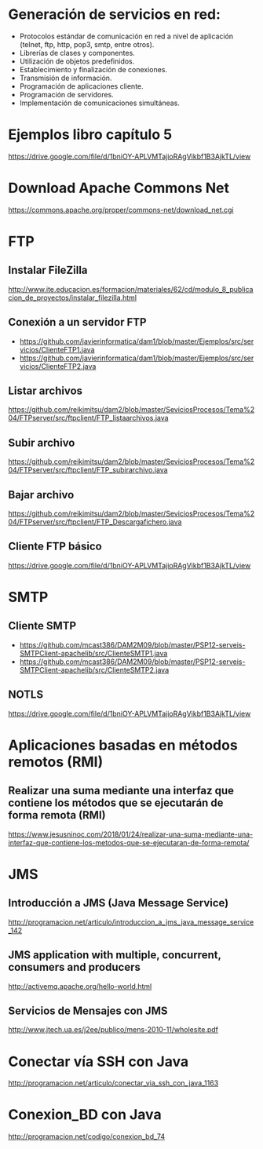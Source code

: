 # Generación de servicios en red:
 -	Protocolos estándar de comunicación en red a nivel de aplicación (telnet, ftp, http, pop3, smtp, entre otros).
 -	Librerías de clases y componentes.
 -	Utilización de objetos predefinidos.
 -	Establecimiento y finalización de conexiones.
 -	Transmisión de información.
 -	Programación de aplicaciones cliente.
 - Programación de servidores.
 -	Implementación de comunicaciones simultáneas.

# Ejemplos libro capítulo 5
https://drive.google.com/file/d/1bniOY-APLVMTajioRAgVikbf1B3AjkTL/view

# Download Apache Commons Net
https://commons.apache.org/proper/commons-net/download_net.cgi

# FTP
## Instalar FileZilla
http://www.ite.educacion.es/formacion/materiales/62/cd/modulo_8_publicacion_de_proyectos/instalar_filezilla.html
## Conexión a un servidor FTP
* https://github.com/javierinformatica/dam1/blob/master/Ejemplos/src/servicios/ClienteFTP1.java
* https://github.com/javierinformatica/dam1/blob/master/Ejemplos/src/servicios/ClienteFTP2.java
## Listar archivos
https://github.com/reikimitsu/dam2/blob/master/SeviciosProcesos/Tema%204/FTPserver/src/ftpclient/FTP_listaarchivos.java
## Subir archivo
https://github.com/reikimitsu/dam2/blob/master/SeviciosProcesos/Tema%204/FTPserver/src/ftpclient/FTP_subirarchivo.java
## Bajar archivo
https://github.com/reikimitsu/dam2/blob/master/SeviciosProcesos/Tema%204/FTPserver/src/ftpclient/FTP_Descargafichero.java
## Cliente FTP básico
https://drive.google.com/file/d/1bniOY-APLVMTajioRAgVikbf1B3AjkTL/view

# SMTP
## Cliente SMTP
* https://github.com/mcast386/DAM2M09/blob/master/PSP12-serveis-SMTPClient-apachelib/src/ClienteSMTP1.java
* https://github.com/mcast386/DAM2M09/blob/master/PSP12-serveis-SMTPClient-apachelib/src/ClienteSMTP2.java
## NOTLS
https://drive.google.com/file/d/1bniOY-APLVMTajioRAgVikbf1B3AjkTL/view

# Aplicaciones basadas en métodos remotos (RMI)
## Realizar una suma mediante una interfaz que contiene los métodos que se ejecutarán de forma remota (RMI)
https://www.jesusninoc.com/2018/01/24/realizar-una-suma-mediante-una-interfaz-que-contiene-los-metodos-que-se-ejecutaran-de-forma-remota/

# JMS
## Introducción a JMS (Java Message Service)
http://programacion.net/articulo/introduccion_a_jms_java_message_service_142
##  JMS application with multiple, concurrent, consumers and producers
http://activemq.apache.org/hello-world.html
## Servicios de Mensajes con JMS
http://www.jtech.ua.es/j2ee/publico/mens-2010-11/wholesite.pdf

# Conectar vía SSH con Java
http://programacion.net/articulo/conectar_via_ssh_con_java_1163

# Conexion_BD con Java
http://programacion.net/codigo/conexion_bd_74
